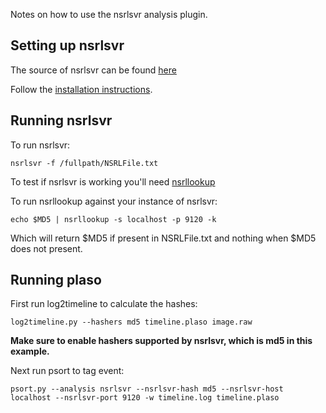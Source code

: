 Notes on how to use the nsrlsvr analysis plugin.

## Setting up nsrlsvr

The source of nsrlsvr can be found [here](https://github.com/rjhansen/nsrlsvr)

Follow the [installation instructions](https://github.com/rjhansen/nsrlsvr/blob/master/INSTALL).

## Running nsrlsvr

To run nsrlsvr:
```
nsrlsvr -f /fullpath/NSRLFile.txt
```

To test if nsrlsvr is working you'll need [nsrllookup](https://github.com/rjhansen/nsrllookup)

To run nsrllookup against your instance of nsrlsvr:
```
echo $MD5 | nsrllookup -s localhost -p 9120 -k 
```

Which will return $MD5 if present in NSRLFile.txt and nothing when $MD5 does not present.

## Running plaso

First run log2timeline to calculate the hashes:
```
log2timeline.py --hashers md5 timeline.plaso image.raw
```

**Make sure to enable hashers supported by nsrlsvr, which is md5 in this example.**

Next run psort to tag event:
```
psort.py --analysis nsrlsvr --nsrlsvr-hash md5 --nsrlsvr-host localhost --nsrlsvr-port 9120 -w timeline.log timeline.plaso
```